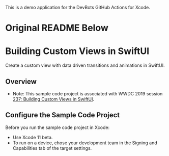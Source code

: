 This is a demo application for the DevBots GitHub Actions for Xcode.


# Original README Below

# Building Custom Views in SwiftUI

Create a custom view with data driven transitions and animations in SwiftUI.

## Overview

- Note: This sample code project is associated with WWDC 2019 session [237: Building Custom Views in SwiftUI](https://developer.apple.com/videos/play/wwdc19/237/).

## Configure the Sample Code Project

Before you run the sample code project in Xcode:

* Use Xcode 11 beta.
* To run on a device, chose your development team in the Signing and Capabilities tab of the target settings.
